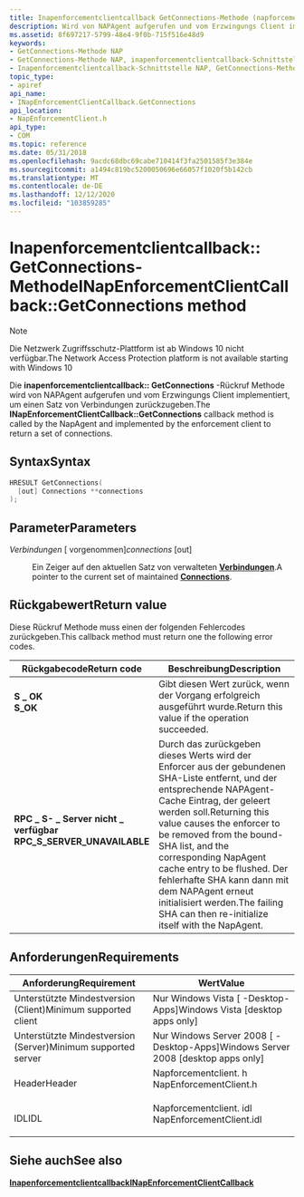 ```yaml
---
title: Inapenforcementclientcallback GetConnections-Methode (napforcementclient. h)
description: Wird von NAPAgent aufgerufen und vom Erzwingungs Client implementiert, um einen Satz von Verbindungen zurückzugeben.
ms.assetid: 8f697217-5799-48e4-9f0b-715f516e48d9
keywords:
- GetConnections-Methode NAP
- GetConnections-Methode NAP, inapenforcementclientcallback-Schnittstelle
- Inapenforcementclientcallback-Schnittstelle NAP, GetConnections-Methode
topic_type:
- apiref
api_name:
- INapEnforcementClientCallback.GetConnections
api_location:
- NapEnforcementClient.h
api_type:
- COM
ms.topic: reference
ms.date: 05/31/2018
ms.openlocfilehash: 9acdc68dbc69cabe710414f3fa2501585f3e384e
ms.sourcegitcommit: a1494c819bc5200050696e66057f1020f5b142cb
ms.translationtype: MT
ms.contentlocale: de-DE
ms.lasthandoff: 12/12/2020
ms.locfileid: "103859285"
---
```

# <a name="inapenforcementclientcallbackgetconnections-method"></a><span data-ttu-id="de893-106">Inapenforcementclientcallback:: GetConnections-Methode</span><span class="sxs-lookup"><span data-stu-id="de893-106">INapEnforcementClientCallback::GetConnections method</span></span>

> [!Note]  
> <span data-ttu-id="de893-107">Die Netzwerk Zugriffsschutz-Plattform ist ab Windows 10 nicht verfügbar.</span><span class="sxs-lookup"><span data-stu-id="de893-107">The Network Access Protection platform is not available starting with Windows 10</span></span>

 

<span data-ttu-id="de893-108">Die **inapenforcementclientcallback:: GetConnections** -Rückruf Methode wird von NAPAgent aufgerufen und vom Erzwingungs Client implementiert, um einen Satz von Verbindungen zurückzugeben.</span><span class="sxs-lookup"><span data-stu-id="de893-108">The **INapEnforcementClientCallback::GetConnections** callback method is called by the NapAgent and implemented by the enforcement client to return a set of connections.</span></span>

## <a name="syntax"></a><span data-ttu-id="de893-109">Syntax</span><span class="sxs-lookup"><span data-stu-id="de893-109">Syntax</span></span>


```C++
HRESULT GetConnections(
  [out] Connections **connections
);
```



## <a name="parameters"></a><span data-ttu-id="de893-110">Parameter</span><span class="sxs-lookup"><span data-stu-id="de893-110">Parameters</span></span>

<dl> <dt>

<span data-ttu-id="de893-111">*Verbindungen* \[ vorgenommen\]</span><span class="sxs-lookup"><span data-stu-id="de893-111">*connections* \[out\]</span></span>
</dt> <dd>

<span data-ttu-id="de893-112">Ein Zeiger auf den aktuellen Satz von verwalteten [**Verbindungen**](connections-struct.md).</span><span class="sxs-lookup"><span data-stu-id="de893-112">A pointer to the current set of maintained [**Connections**](connections-struct.md).</span></span>

</dd> </dl>

## <a name="return-value"></a><span data-ttu-id="de893-113">Rückgabewert</span><span class="sxs-lookup"><span data-stu-id="de893-113">Return value</span></span>

<span data-ttu-id="de893-114">Diese Rückruf Methode muss einen der folgenden Fehlercodes zurückgeben.</span><span class="sxs-lookup"><span data-stu-id="de893-114">This callback method must return one the following error codes.</span></span>



| <span data-ttu-id="de893-115">Rückgabecode</span><span class="sxs-lookup"><span data-stu-id="de893-115">Return code</span></span>                                                                                                | <span data-ttu-id="de893-116">Beschreibung</span><span class="sxs-lookup"><span data-stu-id="de893-116">Description</span></span>                                                                                                                                                                                                           |
|------------------------------------------------------------------------------------------------------------|-----------------------------------------------------------------------------------------------------------------------------------------------------------------------------------------------------------------------|
| <dl> <span data-ttu-id="de893-117"><dt>**S \_ OK**</dt></span><span class="sxs-lookup"><span data-stu-id="de893-117"><dt>**S\_OK**</dt></span></span> </dl>                       | <span data-ttu-id="de893-118">Gibt diesen Wert zurück, wenn der Vorgang erfolgreich ausgeführt wurde.</span><span class="sxs-lookup"><span data-stu-id="de893-118">Return this value if the operation succeeded.</span></span><br/>                                                                                                                                                              |
| <dl> <span data-ttu-id="de893-119"><dt>**RPC \_ S- \_ Server nicht \_ verfügbar**</dt></span><span class="sxs-lookup"><span data-stu-id="de893-119"><dt>**RPC\_S\_SERVER\_UNAVAILABLE**</dt></span></span> </dl> | <span data-ttu-id="de893-120">Durch das zurückgeben dieses Werts wird der Enforcer aus der gebundenen SHA-Liste entfernt, und der entsprechende NAPAgent-Cache Eintrag, der geleert werden soll.</span><span class="sxs-lookup"><span data-stu-id="de893-120">Returning this value causes the enforcer to be removed from the bound-SHA list, and the corresponding NapAgent cache entry to be flushed.</span></span> <span data-ttu-id="de893-121">Der fehlerhafte SHA kann dann mit dem NAPAgent erneut initialisiert werden.</span><span class="sxs-lookup"><span data-stu-id="de893-121">The failing SHA can then re-initialize itself with the NapAgent.</span></span><br/> |



 

## <a name="requirements"></a><span data-ttu-id="de893-122">Anforderungen</span><span class="sxs-lookup"><span data-stu-id="de893-122">Requirements</span></span>



| <span data-ttu-id="de893-123">Anforderung</span><span class="sxs-lookup"><span data-stu-id="de893-123">Requirement</span></span> | <span data-ttu-id="de893-124">Wert</span><span class="sxs-lookup"><span data-stu-id="de893-124">Value</span></span> |
|-------------------------------------|-----------------------------------------------------------------------------------------------------|
| <span data-ttu-id="de893-125">Unterstützte Mindestversion (Client)</span><span class="sxs-lookup"><span data-stu-id="de893-125">Minimum supported client</span></span><br/> | <span data-ttu-id="de893-126">Nur Windows Vista \[ -Desktop-Apps\]</span><span class="sxs-lookup"><span data-stu-id="de893-126">Windows Vista \[desktop apps only\]</span></span><br/>                                                      |
| <span data-ttu-id="de893-127">Unterstützte Mindestversion (Server)</span><span class="sxs-lookup"><span data-stu-id="de893-127">Minimum supported server</span></span><br/> | <span data-ttu-id="de893-128">Nur Windows Server 2008 \[ -Desktop-Apps\]</span><span class="sxs-lookup"><span data-stu-id="de893-128">Windows Server 2008 \[desktop apps only\]</span></span><br/>                                                |
| <span data-ttu-id="de893-129">Header</span><span class="sxs-lookup"><span data-stu-id="de893-129">Header</span></span><br/>                   | <dl> <span data-ttu-id="de893-130"><dt>Napforcementclient. h</dt></span><span class="sxs-lookup"><span data-stu-id="de893-130"><dt>NapEnforcementClient.h</dt></span></span> </dl>   |
| <span data-ttu-id="de893-131">IDL</span><span class="sxs-lookup"><span data-stu-id="de893-131">IDL</span></span><br/>                      | <dl> <span data-ttu-id="de893-132"><dt>Napforcementclient. idl</dt></span><span class="sxs-lookup"><span data-stu-id="de893-132"><dt>NapEnforcementClient.idl</dt></span></span> </dl> |



## <a name="see-also"></a><span data-ttu-id="de893-133">Siehe auch</span><span class="sxs-lookup"><span data-stu-id="de893-133">See also</span></span>

<dl> <dt>

[<span data-ttu-id="de893-134">**Inapenforcementclientcallback**</span><span class="sxs-lookup"><span data-stu-id="de893-134">**INapEnforcementClientCallback**</span></span>](inapenforcementclientcallback.md)
</dt> </dl>

 

 





